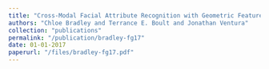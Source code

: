```yaml
---
title: "Cross-Modal Facial Attribute Recognition with Geometric Features"
authors: "Chloe Bradley and Terrance E. Boult and Jonathan Ventura"
collection: "publications"
permalink: "/publication/bradley-fg17"
date: 01-01-2017
paperurl: "/files/bradley-fg17.pdf"
---
```

